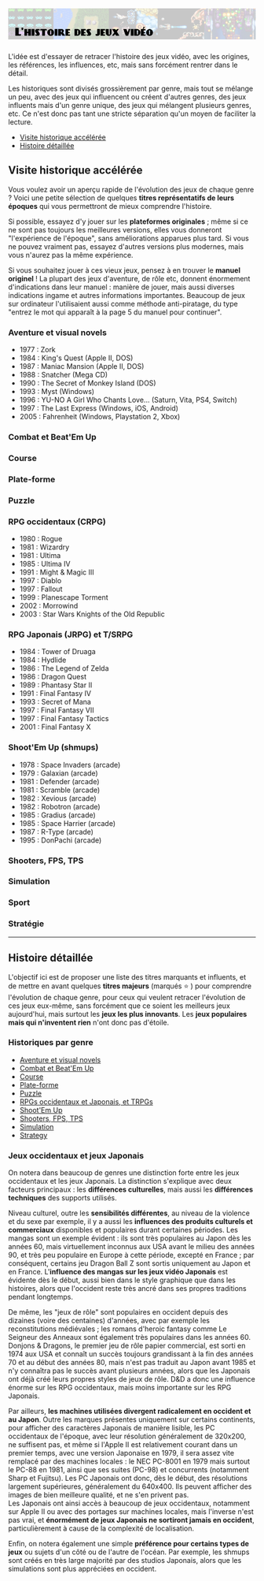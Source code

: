 # ![L'histoire des jeux vidéo](images/history.png)

L'idée est d'essayer de retracer l'histoire des jeux vidéo, avec les origines, les références, les influences, etc, mais sans forcément rentrer dans le détail.

Les historiques sont divisés grossièrement par genre, mais tout se mélange un peu, avec des jeux qui influencent ou créent d'autres genres, des jeux influents mais d'un genre unique, des jeux qui mélangent plusieurs genres, etc. Ce n'est donc pas tant une stricte séparation qu'un moyen de faciliter la lecture.

- [Visite historique accélérée](#visite-historique-accélérée)
- [Histoire détaillée](#histoire-détaillée)

## Visite historique accélérée

Vous voulez avoir un aperçu rapide de l'évolution des jeux de chaque genre ? Voici une petite sélection de quelques **titres représentatifs de leurs époques** qui vous permettront de mieux comprendre l'histoire.

Si possible, essayez d'y jouer sur les **plateformes originales** ; même si ce ne sont pas toujours les meilleures versions, elles vous donneront "l'expérience de l'époque", sans améliorations apparues plus tard. Si vous ne pouvez vraiment pas, essayez d'autres versions plus modernes, mais vous n'aurez pas la même expérience.

Si vous souhaitez jouer à ces vieux jeux, pensez à en trouver le **manuel originel** ! La plupart des jeux d'aventure, de rôle etc, donnent énormement d'indications dans leur manuel : manière de jouer, mais aussi diverses indications ingame et autres informations importantes. Beaucoup de jeux sur ordinateur l'utilisaient aussi comme méthode anti-piratage, du type "entrez le mot qui apparaît à la page 5 du manuel pour continuer".

### Aventure et visual novels

- 1977 : Zork
- 1984 : King's Quest (Apple II, DOS)
- 1987 : Maniac Mansion (Apple II, DOS)
- 1988 : Snatcher (Mega CD)
- 1990 : The Secret of Monkey Island (DOS)
- 1993 : Myst (Windows)
- 1996 : YU-NO A Girl Who Chants Love... (Saturn, Vita, PS4, Switch)
- 1997 : The Last Express (Windows, iOS, Android)
- 2005 : Fahrenheit (Windows, Playstation 2, Xbox)

### Combat et Beat'Em Up

### Course

### Plate-forme

### Puzzle

### RPG occidentaux (CRPG)

- 1980 : Rogue
- 1981 : Wizardry
- 1981 : Ultima
- 1985 : Ultima IV
- 1991 : Might & Magic III
- 1997 : Diablo
- 1997 : Fallout
- 1999 : Planescape Torment
- 2002 : Morrowind
- 2003 : Star Wars Knights of the Old Republic

### RPG Japonais (JRPG) et T/SRPG

- 1984 : Tower of Druaga
- 1984 : Hydlide
- 1986 : The Legend of Zelda
- 1986 : Dragon Quest
- 1989 : Phantasy Star II
- 1991 : Final Fantasy IV
- 1993 : Secret of Mana
- 1997 : Final Fantasy VII
- 1997 : Final Fantasy Tactics
- 2001 : Final Fantasy X

### Shoot'Em Up (shmups)

- 1978 : Space Invaders (arcade)
- 1979 : Galaxian (arcade)
- 1981 : Defender (arcade)
- 1981 : Scramble (arcade)
- 1982 : Xevious (arcade)
- 1982 : Robotron (arcade)
- 1985 : Gradius (arcade)
- 1985 : Space Harrier (arcade)
- 1987 : R-Type (arcade)
- 1995 : DonPachi (arcade)

### Shooters, FPS, TPS

### Simulation

### Sport

### Stratégie

---

## Histoire détaillée

L'objectif ici est de proposer une liste des titres marquants et influents, et de mettre en avant quelques **titres majeurs** (marqués :star: ) pour comprendre l'évolution de chaque genre, pour ceux qui veulent retracer l'évolution de ces jeux eux-même, sans forcément que ce soient les meilleurs jeux aujourd'hui, mais surtout les **jeux les plus innovants**. Les **jeux populaires mais qui n'inventent rien** n'ont donc pas d'étoile.

### Historiques par genre

- [Aventure et visual novels](history/adventure.md)
- [Combat et Beat'Em Up](history/fighting.md)
- [Course](history/racing.md)
- [Plate-forme](history/platform.md)
- [Puzzle](history/puzzle.md)
- [RPGs occidentaux et Japonais, et TRPGs](history/rpg.md)
- [Shoot'Em Up](history/shmup.md)
- [Shooters, FPS, TPS](history/shooter.md)
- [Simulation](history/simulation.md)
- [Strategy](history/strategy.md)

### Jeux occidentaux et jeux Japonais

On notera dans beaucoup de genres une distinction forte entre les jeux occidentaux et les jeux Japonais. La distinction s'explique avec deux facteurs principaux : les **différences culturelles**, mais aussi les **différences techniques** des supports utilisés.

Niveau culturel, outre les **sensibilités différentes**, au niveau de la violence et du sexe par exemple, il y a aussi les **influences des produits culturels et commerciaux** disponibles et populaires durant certaines périodes. Les mangas sont un exemple évident : ils sont très populaires au Japon dès les années 60, mais virtuellement inconnus aux USA avant le milieu des années 90, et très peu populaire en Europe à cette période, excepté en France ; par conséquent, certains jeu Dragon Ball Z sont sortis uniquement au Japon et en France. L'**influence des mangas sur les jeux vidéo Japonais** est évidente dès le début, aussi bien dans le style graphique que dans les histoires, alors que l'occident reste très ancré dans ses propres traditions pendant longtemps.

De même, les "jeux de rôle" sont populaires en occident depuis des dizaines (voire des centaines) d'années, avec par exemple les reconstitutions médiévales ; les romans d'heroic fantasy comme Le Seigneur des Anneaux sont également très populaires dans les années 60. Donjons & Dragons, le premier jeu de rôle papier commercial, est sorti en 1974 aux USA et connaît un succès toujours grandissant à la fin des années 70 et au début des années 80, mais n'est pas traduit au Japon avant 1985 et n'y connaîtra pas le succès avant plusieurs années, alors que les Japonais ont déjà créé leurs propres styles de jeux de rôle. D&D a donc une influence énorme sur les RPG occidentaux, mais moins importante sur les RPG Japonais.

Par ailleurs, **les machines utilisées divergent radicalement en occident et au Japon**. Outre les marques présentes uniquement sur certains continents, pour afficher des caractères Japonais de manière lisible, les PC occidentaux de l'époque, avec leur résolution généralement de 320x200, ne suffisent pas, et même si l'Apple II est relativement courant dans un premier temps, avec une version Japonaise en 1979, il sera assez vite remplacé par des machines locales : le NEC PC-8001 en 1979 mais surtout le PC-88 en 1981, ainsi que ses suites (PC-98) et concurrents (notamment Sharp et Fujitsu). Les PC Japonais ont donc, dès le début, des résolutions largement supérieures, généralement du 640x400. Ils peuvent afficher des images de bien meilleure qualité, et ne s'en privent pas.  
Les Japonais ont ainsi accès à beaucoup de jeux occidentaux, notamment sur Apple II ou avec des portages sur machines locales, mais l'inverse n'est pas vrai, et **énormément de jeux Japonais ne sortiront jamais en occident**, particulièrement à cause de la complexité de localisation.

Enfin, on notera également une simple **préférence pour certains types de jeux** ou sujets d'un côté ou de l'autre de l'océan. Par exemple, les shmups sont créés en très large majorité par des studios Japonais, alors que les simulations sont plus appréciées en occident.
